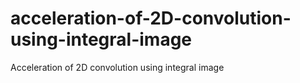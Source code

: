 acceleration-of-2D-convolution-using-integral-image
===================================================

Acceleration of 2D convolution using integral image